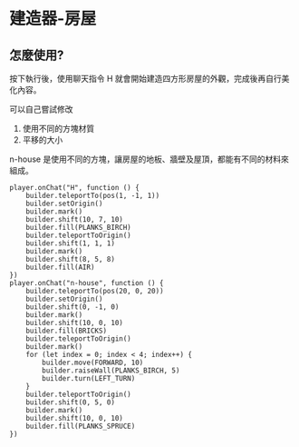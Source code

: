# 建造器-房屋

## 怎麼使用?

按下執行後，使用聊天指令 H 就會開始建造四方形房屋的外觀，完成後再自行美化內容。

可以自己嘗試修改 <br/>
1. 使用不同的方塊材質 <br/>
2. 平移的大小

n-house 是使用不同的方塊，讓房屋的地板、牆壁及屋頂，都能有不同的材料來組成。

```template
player.onChat("H", function () {
    builder.teleportTo(pos(1, -1, 1))
    builder.setOrigin()
    builder.mark()
    builder.shift(10, 7, 10)
    builder.fill(PLANKS_BIRCH)
    builder.teleportToOrigin()
    builder.shift(1, 1, 1)
    builder.mark()
    builder.shift(8, 5, 8)
    builder.fill(AIR)
})
player.onChat("n-house", function () {
    builder.teleportTo(pos(20, 0, 20))
    builder.setOrigin()
    builder.shift(0, -1, 0)
    builder.mark()
    builder.shift(10, 0, 10)
    builder.fill(BRICKS)
    builder.teleportToOrigin()
    builder.mark()
    for (let index = 0; index < 4; index++) {
        builder.move(FORWARD, 10)
        builder.raiseWall(PLANKS_BIRCH, 5)
        builder.turn(LEFT_TURN)
    }
    builder.teleportToOrigin()
    builder.shift(0, 5, 0)
    builder.mark()
    builder.shift(10, 0, 10)
    builder.fill(PLANKS_SPRUCE)
})
```

